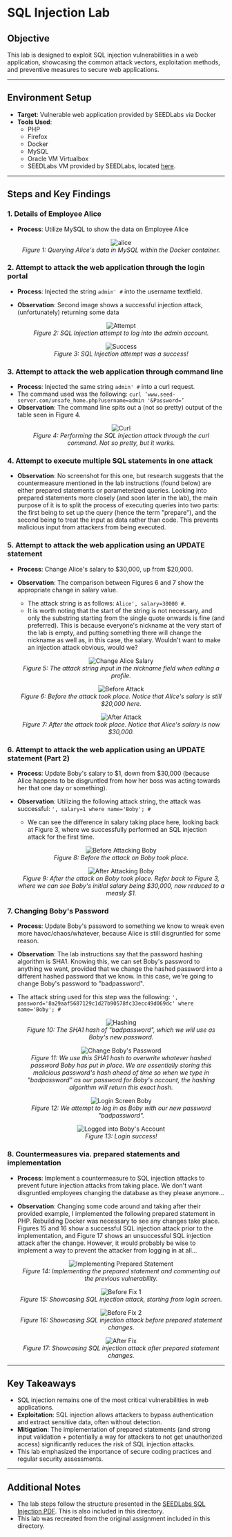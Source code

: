# SQL Injection Lab

## Objective

This lab is designed to exploit SQL injection vulnerabilities in a web application, showcasing the common attack vectors, exploitation methods, and preventive measures to secure web applications.

---

## Environment Setup

- **Target**: Vulnerable web application provided by SEEDLabs via Docker
- **Tools Used**:
  - PHP
  - Firefox
  - Docker
  - MySQL
  - Oracle VM Virtualbox
  - SEEDLabs VM provided by SEEDLabs, located [here](https://seedsecuritylabs.org/labsetup.html).

---

## Steps and Key Findings

### 1. Details of Employee Alice
- **Process**: Utilize MySQL to show the data on Employee Alice
  <p align="center">
    <img src="images/alice.png" alt="alice"/>
    <br/>
    <em>Figure 1: Querying Alice's data in MySQL within the Docker container.</em>
  </p>

### 2. Attempt to attack the web application through the login portal
- **Process**: Injected the string `admin' #` into the username textfield.
- **Observation**: Second image shows a successful injection attack, (unfortunately) returning some data
  <p align="center">
    <img src="images/sqlinjectionattempt.png" alt="Attempt"/>
    <br/>
    <em>Figure 2: SQL Injection attempt to log into the admin account.</em>
  </p>  

  <p align="center">
    <img src="images/sqlinjectionsuccess.png" alt="Success"/>
    <br/>
    <em>Figure 3: SQL Injection attempt was a success!</em>
  </p>    

### 3. Attempt to attack the web application through command line
- **Process**: Injected the same string `admin' #` into a curl request. 
- The command used was the following: `curl ’www.seed-server.com/unsafe_home.php?username=admin '&Password=’`
- **Observation**: The command line spits out a (not so pretty) output of the table seen in Figure 4.
  <p align="center">
    <img src="images/curl.png" alt="Curl"/>
    <br/>
    <em>Figure 4: Performing the SQL Injection attack through the curl command. Not so pretty, but it works.</em>
  </p>    

### 4. Attempt to execute multiple SQL statements in one attack
- **Observation**: No screenshot for this one, but research suggests that the countermeasure mentioned in the lab instructions (found below) are either prepared statements or parameterized queries. Looking into prepared statements more closely (and soon later in the lab), the main purpose of it is to split the process of executing queries into two parts: the first being to set up the query (hence the term "prepare"), and the second being to treat the input as data rather than code. This prevents malicious input from attackers from being executed.

### 5. Attempt to attack the web application using an UPDATE statement
- **Process**: Change Alice's salary to $30,000, up from $20,000.
- **Observation**: The comparison between Figures 6 and 7 show the appropriate change in salary value.
  - The attack string is as follows: `Alice', salary=30000 #`.
  - It is worth noting that the start of the string is not necessary, and only the substring starting from the single quote onwards is fine (and preferred). This is because everyone's nickname at the very start of the lab is empty, and putting something there will change the nickname as well as, in this case, the salary. Wouldn't want to make an injection attack obvious, would we?
  <p align="center">
    <img src="images/alicesalaryattack.png" alt="Change Alice Salary"/>
    <br/>
    <em>Figure 5: The attack string input in the nickname field when editing a profile.</em>
  </p>      

  <p align="center">
    <img src="images/beforeupdatealice.png" alt="Before Attack"/>
    <br/>
    <em>Figure 6: Before the attack took place. Notice that Alice's salary is still $20,000 here.</em>
  </p>    

  <p align="center">
    <img src="images/afterupdatealice.png" alt="After Attack"/>
    <br/>
    <em>Figure 7: After the attack took place. Notice that Alice's salary is now $30,000.</em>
  </p>    

### 6. Attempt to attack the web application using an UPDATE statement (Part 2)
- **Process**: Update Boby's salary to $1, down from $30,000 (because Alice happens to be disgruntled from how her boss was acting towards her that one day or something).
- **Observation**: Utilizing the following attack string, the attack was successful: `', salary=1 where name='Boby'; #`
  - We can see the difference in salary taking place here, looking back at Figure 3, where we successfully performed an SQL injection attack for the first time.
 
  <p align="center">
    <img src="images/beforeattackboby.png" alt="Before Attacking Boby"/>
    <br/>
    <em>Figure 8: Before the attack on Boby took place.</em>
  </p>    

  <p align="center">
    <img src="images/afterattackboby.png" alt="After Attacking Boby"/>
    <br/>
    <em>Figure 9: After the attack on Boby took place. Refer back to Figure 3, where we can see Boby's initial salary being $30,000, now reduced to a measly $1.</em>
  </p>    

### 7. Changing Boby's Password
- **Process**: Update Boby's password to something we know to wreak even more havoc/chaos/whatever, because Alice is still disgruntled for some reason.
- **Observation**: The lab instructions say that the password hashing algorithm is SHA1. Knowing this, we can set Boby's password to anything we want, provided that we change the hashed password into a different hashed password that we know. In this case, we're going to change Boby's password to "badpassword".
- The attack string used for this step was the following: `', password='8a29aaf5687129c1d27b90578fc33ecc49d069dc' where name='Boby'; #`
  <p align="center">
    <img src="images/sha1sum.png" alt="Hashing"/>
    <br/>
    <em>Figure 10: The SHA1 hash of "badpassword", which we will use as Boby's new password.</em>
  </p>      

  <p align="center">
    <img src="images/changebobypassword.png" alt="Change Boby's Password"/>
    <br/>
    <em>Figure 11: We use this SHA1 hash to overwrite whatever hashed password Boby has put in place. We are essentially storing this malicious password's hash ahead of time so when we type in "badpassword" as our password for Boby's account, the hashing algorithm will return this exact hash.</em>
  </p>      
  
  <p align="center">
    <img src="images/bobybadpassword.png" alt="Login Screen Boby"/>
    <br/>
    <em>Figure 12: We attempt to log in as Boby with our new password "badpassword".</em>
  </p>    

  <p align="center">
    <img src="images/loginboby.png" alt="Logged into Boby's Account"/>
    <br/>
    <em>Figure 13: Login success!</em>
  </p>    

### 8. Countermeasures via. prepared statements and implementation
- **Process**: Implement a countermeasure to SQL injection attacks to prevent future injection attacks from taking place. We don't want disgruntled employees changing the database as they please anymore...
- **Observation**: Changing some code around and taking after their provided example, I implemented the following prepared statement in PHP. Rebuilding Docker was necessary to see any changes take place. Figures 15 and 16 show a successful SQL injection attack prior to the implementation, and Figure 17 shows an unsuccessful SQL injection attack after the change. However, it would probably be wise to implement a way to prevent the attacker from logging in at all...
  <p align="center">
    <img src="images/fixunsafe.png" alt="Implementing Prepared Statement"/>
    <br/>
    <em>Figure 14: Implementing the prepared statement and commenting out the previous vulnerability.</em>
  </p>   

  <p align="center">
    <img src="images/beforefix.png" alt="Before Fix 1"/>
    <br/>
    <em>Figure 15: Showcasing SQL injection attack, starting from login screen.</em>
  </p>   

  <p align="center">
    <img src="images/beforefix2.png" alt="Before Fix 2"/>
    <br/>
    <em>Figure 16: Showcasing SQL injection attack before prepared statement changes.</em>
  </p>   

  <p align="center">
    <img src="images/afterfix.png" alt="After Fix"/>
    <br/>
    <em>Figure 17: Showcasing SQL injection attack after prepared statement changes.</em>
  </p>   

---

## Key Takeaways

- SQL injection remains one of the most critical vulnerabilities in web applications.
- **Exploitation**: SQL injection allows attackers to bypass authentication and extract sensitive data, often without detection.
- **Mitigation**: The implementation of prepared statements (and strong input validation + potentially a way for attackers to not get unauthorized access) significantly reduces the risk of SQL injection attacks.
- This lab emphasized the importance of secure coding practices and regular security assessments.

---

## Additional Notes

- The lab steps follow the structure presented in the [SEEDLabs SQL Injection PDF](https://seedsecuritylabs.org/Labs_20.04/Files/Web_SQL_Injection/Web_SQL_Injection.pdf). This is also included in this directory.
- This lab was recreated from the original assignment included in this directory.
